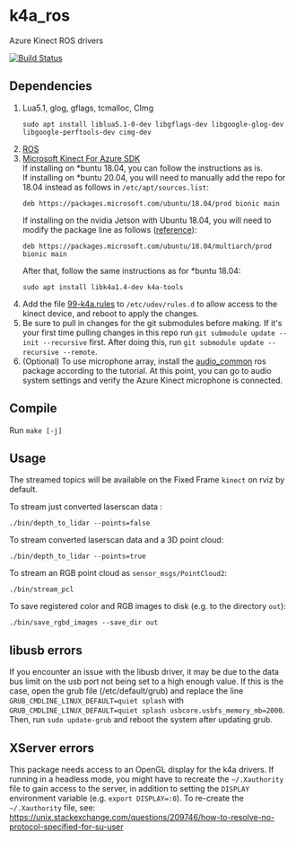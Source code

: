 # k4a_ros

Azure Kinect ROS drivers

[![Build Status](https://github.com/ut-amrl/k4a_ros/actions/workflows/buildTest.yml/badge.svg)](https://github.com/ut-amrl/k4a_ros/actions)

## Dependencies

1. Lua5.1, glog, gflags, tcmalloc, CImg
    ```
    sudo apt install liblua5.1-0-dev libgflags-dev libgoogle-glog-dev libgoogle-perftools-dev cimg-dev
    ```
2. [ROS](https://wiki.ros.org/Installation/)
3. [Microsoft Kinect For Azure SDK](https://docs.microsoft.com/en-us/azure/kinect-dk/sensor-sdk-download)  
    If installing on \*buntu 18.04, you can follow the instructions as is.  
    If installing on \*buntu 20.04, you will need to manually add the repo for 18.04 instead as follows in `/etc/apt/sources.list`:
    ```
    deb https://packages.microsoft.com/ubuntu/18.04/prod bionic main
    ```
    If installing on the nvidia Jetson with Ubuntu 18.04, you will need to modify the package line as follows ([reference](https://github.com/microsoft/Azure-Kinect-Sensor-SDK/blob/develop/docs/usage.md#debian-package)):
    ```
    deb https://packages.microsoft.com/ubuntu/18.04/multiarch/prod bionic main
    ```
    After that, follow the same instructions as for \*buntu 18.04:
    ```
    sudo apt install libk4a1.4-dev k4a-tools
    ```
4. Add the file [99-k4a.rules](99-k4a.rules) to `/etc/udev/rules.d` to allow access to the kinect device, and reboot to apply the changes.
5. Be sure to pull in changes for the git submodules before making. If it's your first time pulling changes in this repo run `git submodule update --init --recursive` first. After doing this, run `git submodule update --recursive --remote`.
6. (Optional) To use microphone array, install the [audio_common](https://wiki.ros.org/audio_common/Tutorials/Streaming%20audio) ros package according to the tutorial. At this point, you can go to audio system settings and verify the Azure Kinect microphone is connected.

## Compile

Run `make [-j]`

## Usage
The streamed topics will be available on the Fixed Frame `kinect` on rviz by default.

To stream just converted laserscan data :
```
./bin/depth_to_lidar --points=false
```

To stream converted laserscan data and a 3D point cloud:
```
./bin/depth_to_lidar --points=true
```

To stream an RGB point cloud as `sensor_msgs/PointCloud2`:
```
./bin/stream_pcl
```

To save registered color and RGB images to disk (e.g. to the directory `out`):
```
./bin/save_rgbd_images --save_dir out
```

## libusb errors
If you encounter an issue with the libusb driver, it may be due to the data bus limit on the usb port not being set to a high enough value. If this is the case, open the grub file (/etc/default/grub) and replace the line `GRUB_CMDLINE_LINUX_DEFAULT=quiet splash` with `GRUB_CMDLINE_LINUX_DEFAULT=quiet splash usbcore.usbfs_memory_mb=2000`. Then, run `sudo update-grub` and reboot the system after updating grub.

## XServer errors

This package needs access to an OpenGL display for the k4a drivers. If running in a headless mode, you might have to recreate the `~/.Xauthority` file to gain access to the server, in addition to setting the `DISPLAY` environment variable (e.g. `export DISPLAY=:0`). To re-create the `~/.Xauthority` file, see:
https://unix.stackexchange.com/questions/209746/how-to-resolve-no-protocol-specified-for-su-user
